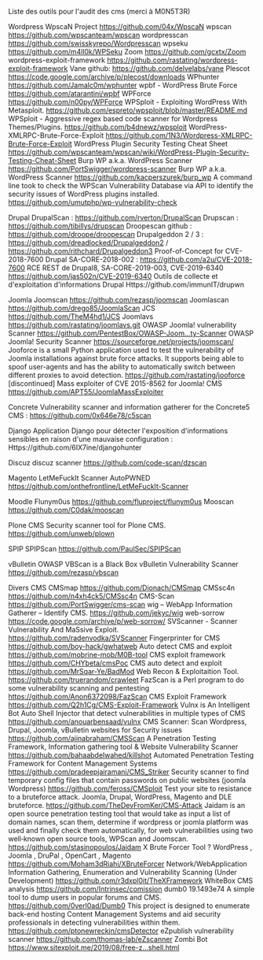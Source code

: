 Liste des outils pour l'audit des cms (merci à M0N5T3R)

Wordpress
WpscaN Project https://github.com/04x/WpscaN
wpscan https://github.com/wpscanteam/wpscan
wordpresscan https://github.com/swisskyrepo/Wordpresscan
wpseku https://github.com/m4ll0k/WPSeku
Zoom https://github.com/gcxtx/Zoom
wordpress-exploit-framework https://github.com/rastating/wordpress-exploit-framework
Vane github: https://github.com/delvelabs/vane
Plescot https://code.google.com/archive/p/plecost/downloads
WPhunter https://github.com/Jamalc0m/wphunter
wpbf - WordPress Brute Force https://github.com/atarantini/wpbf
WPForce https://github.com/n00py/WPForce
WPSploit - Exploiting WordPress With Metasploit. https://github.com/espreto/wpsploit/blob/master/README.md
WPSploit - Aggressive regex based code scanner for Wordpress Themes/Plugins. https://github.com/b4dnewz/wpsploit
WordPress-XMLRPC-Brute-Force-Exploit https://github.com/1N3/Wordpress-XMLRPC-Brute-Force-Exploit
WordPress Plugin Security Testing Cheat Sheet https://github.com/wpscanteam/wpscan/wiki/WordPress-Plugin-Security-Testing-Cheat-Sheet
Burp WP a.k.a. WordPress Scanner https://github.com/PortSwigger/wordpress-scanner
Burp WP a.k.a. WordPress Scanner https://github.com/kacperszurek/burp_wp
A command line took to check the WPScan Vulnerability Database via API to identify the security issues of WordPress plugins installed. https://github.com/umutphp/wp-vulnerability-check


Drupal
DrupalScan : https://github.com/rverton/DrupalScan
Drupscan : https://github.com/tibillys/drupscan
Droopescan github : https://github.com/droope/droopescan
Drupalgeddon 2 / 3 : https://github.com/dreadlocked/Drupalgeddon2 / https://github.com/rithchard/Drupalgeddon3
Proof-of-Concept for CVE-2018-7600 Drupal SA-CORE-2018-002 : https://github.com/a2u/CVE-2018-7600
RCE REST de Drupal8, SA-CORE-2019-003, CVE-2019-6340 https://github.com/jas502n/CVE-2019-6340
Outils de collecte et d'exploitation d'informations Drupal Https://github.com/immunIT/drupwn

Joomla
Joomscan https://github.com/rezasp/joomscan
Joomlascan https://github.com/drego85/JoomlaScan
JCS https://github.com/TheM4hd1/JCS
Joomlavs https://github.com/rastating/joomlavs.git
OWASP Joomla! vulnerability Scanner https://github.com/PentestBox/OWASP-Joom...ty-Scanner
OWASP Joomla! Security Scanner https://sourceforge.net/projects/joomscan/
Jooforce is a small Python application used to test the vulnerability of Joomla installations against brute force attacks. It supports being able to spoof user-agents and has the ability to automatically switch between different proxies to avoid detection. https://github.com/rastating/jooforce
[discontinued] Mass exploiter of CVE 2015-8562 for Joomla! CMS https://github.com/APT55/JoomlaMassExploiter

Concrete
Vulnerability scanner and information gatherer for the Concrete5 CMS : https://github.com/0x646e78/c5scan

Django
Application Django pour détecter l'exposition d'informations sensibles en raison d'une mauvaise configuration : Https://github.com/6IX7ine/djangohunter

Discuz
discuz scanner https://github.com/code-scan/dzscan

Magento
LetMeFuckIt Scanner AutoPWNED https://github.com/onthefrontline/LetMeFuckIt-Scanner

Moodle
Flunym0us https://github.com/fluproject/flunym0us
Mooscan https://github.com/C0dak/mooscan

Plone CMS
Security scanner tool for Plone CMS. https://github.com/unweb/plown

SPIP
SPIPScan https://github.com/PaulSec/SPIPScan

vBulletin
OWASP VBScan is a Black Box vBulletin Vulnerability Scanner https://github.com/rezasp/vbscan

Divers CMS
CMSmap https://github.com/Dionach/CMSmap
CMSsc4n https://github.com/n4xh4ck5/CMSsc4n
CMS-Scan https://github.com/PortSwigger/cms-scan
wig – WebApp Information Gatherer – Identify CMS. https://github.com/jekyc/wig
web-sorrow https://code.google.com/archive/p/web-sorrow/
SVScanner - Scanner Vulnerability And MaSsive Exploit. https://github.com/radenvodka/SVScanner
Fingerprinter for CMS https://github.com/boy-hack/gwhatweb
Auto detect CMS and exploit https://github.com/mobrine-mob/M0B-tool
CMS exploit framework https://github.com/CHYbeta/cmsPoc
CMS auto detect and exploit https://github.com/MrSqar-Ye/BadMod
Web Recon & Exploitaition Tool. https://github.com/truerandom/crawleet
FazScan is a Perl program to do some vulnerability scanning and pentesting https://github.com/Anon6372098/FazScan
CMS Exploit Framework https://github.com/Q2h1Cg/CMS-Exploit-Framework
Vulnx is An Intelligent Bot Auto Shell Injector that detect vulnerabilities in multiple types of CMS https://github.com/anouarbensaad/vulnx
CMS Scanner: Scan Wordpress, Drupal, Joomla, vBulletin websites for Security issues https://github.com/ajinabraham/CMSScan
A Penetration Testing Framework, Information gathering tool & Website Vulnerability Scanner https://github.com/bahaabdelwahed/killshot
Automated Penetration Testing Framework for Content Management Systems https://github.com/pradeepjairamani/CMS_Striker
Security scanner to find temporary config files that contain passwords on public websites (joomla Wordpress) https://github.com/feross/CMSploit
Test your site to resistance to a bruteforce attack. Joomla, Drupal, WordPress, Magento and DLE bruteforce. https://github.com/TheDevFromKer/CMS-Attack
Jaidam is an open source penetration testing tool that would take as input a list of domain names, scan them, determine if wordpress or joomla platform was used and finally check them automatically, for web vulnerabilities using two well‐known open source tools, WPScan and Joomscan. https://github.com/stasinopoulos/Jaidam
X Brute Forcer Tool ? WordPress , Joomla , DruPal , OpenCart , Magento https://github.com/Moham3dRiahi/XBruteForcer
Network/WebApplication Information Gathering, Enumeration and Vulnerability Scanning (Under Development) https://github.com/r3dxpl0it/TheXFramework
WhiteBox CMS analysis https://github.com/Intrinsec/comission
dumb0 19.1493e74 A simple tool to dump users in popular forums and CMS. https://github.com/0verl0ad/Dumb0
This project is designed to enumerate back-end hosting Content Management Systems and aid security professionals in detecting vulnerabilities within them. https://github.com/ptonewreckin/cmsDetector
eZpublish vulnerability scanner https://github.com/thomas-lab/eZscanner
Zombi Bot https://www.sitexploit.me/2019/08/free-z...shell.html
